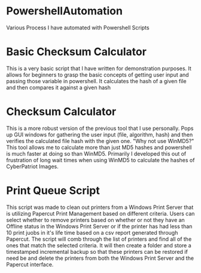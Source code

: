 # PowershellAutomation
Various Process I have automated with Powershell Scripts
# Basic Checksum Calculator
This is a very basic script that I have written for demonstration purposes. It allows for beginners to grasp the basic concepts of getting user input and passing those variable in powershell. It calculates the hash of a given file and then compares it against a given hash
# Checksum Calculator
This is a more robust version of the previous tool that I use personally. Pops up GUI windows for gathering the user input (file, algorithm, hash) and then verifies the calculated file hash with the given one. "Why not use WinMD5?" This tool allows me to calculate more than just MD5 hashes and powershell is much faster at doing so than WinMD5. Primarily I developed this out of frustration of long wait times when using WinMD5 to calculate the hashes of CyberPatriot Images.
# Print Queue Script
This script was made to clean out printers from a Windows Print Server that is utilizing Papercut Print Management based on different criteria. Users can select whether to remove printers based on whether or not they have an Offline status in the Windows Print Server or if the printer has had less than 10 print juobs in it's life time based on a csv report generated through Papercut. The script will comb through the list of printers and find all of the ones that match the selected criteria. It will then create a folder and store a timestamped incremental backup so that these printers can be restored if need be and delete the printers from both the Windows Print Server and the Papercut interface.
